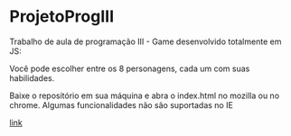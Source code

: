 # ProjetoProgIII
Trabalho de aula de programação III - Game desenvolvido totalmente em JS:

Você pode escolher entre os 8 personagens, cada um com suas habilidades.

Baixe o repositório em sua máquina e abra o index.html no mozilla ou no chrome. Algumas funcionalidades não são suportadas no IE

[link](https://AndersonMerten.github.io/Faculdade/Jogo/index.html)
